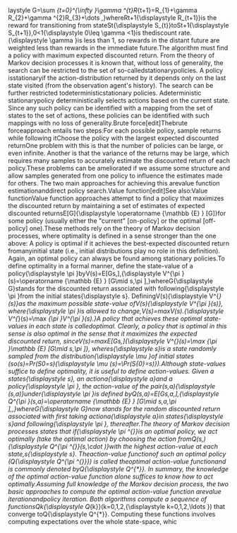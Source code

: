 laystyle G=\sum _{t=0}^{\infty }\gamma ^{t}R_{t+1}=R_{1}+\gamma R_{2}+\gamma ^{2}R_{3}+\dots ,}whereRt+1{\displaystyle R_{t+1}}is the reward for transitioning from stateSt{\displaystyle S_{t}}toSt+1{\displaystyle S_{t+1}},0<1{\displaystyle 0\leq \gamma <1}is thediscount rate.{\displaystyle \gamma }is less than 1, so rewards in the distant future are weighted less than rewards in the immediate future.The algorithm must find a policy with maximum expected discounted return. From the theory of Markov decision processes it is known that, without loss of generality, the search can be restricted to the set of so-calledstationarypolicies. A policy isstationaryif the action-distribution returned by it depends only on the last state visited (from the observation agent's history). The search can be further restricted todeterministicstationary policies. Adeterministic stationarypolicy deterministically selects actions based on the current state. Since any such policy can be identified with a mapping from the set of states to the set of actions, these policies can be identified with such mappings with no loss of generality.Brute force[edit]Thebrute forceapproach entails two steps:For each possible policy, sample returns while following itChoose the policy with the largest expected discounted returnOne problem with this is that the number of policies can be large, or even infinite. Another is that the variance of the returns may be large, which requires many samples to accurately estimate the discounted return of each policy.These problems can be ameliorated if we assume some structure and allow samples generated from one policy to influence the estimates made for others. The two main approaches for achieving this arevalue function estimationanddirect policy search.Value function[edit]See also:Value functionValue function approaches attempt to find a policy that maximizes the discounted return by maintaining a set of estimates of expected discounted returnsE[G]{\displaystyle \operatorname {\mathbb {E} } [G]}for some policy (usually either the "current" [on-policy] or the optimal [off-policy] one).These methods rely on the theory of Markov decision processes, where optimality is defined in a sense stronger than the one above: A policy is optimal if it achieves the best-expected discounted return fromanyinitial state (i.e., initial distributions play no role in this definition). Again, an optimal policy can always be found among stationary policies.To define optimality in a formal manner, define the state-value of a policy{\displaystyle \pi }byV(s)=E[Gs,],{\displaystyle V^{\pi }(s)=\operatorname {\mathbb {E} } [G\mid s,\pi ],}whereG{\displaystyle G}stands for the discounted return associated with following{\displaystyle \pi }from the initial states{\displaystyle s}. DefiningV(s){\displaystyle V^{*}(s)}as the maximum possible state-value ofV(s){\displaystyle V^{\pi }(s)}, where{\displaystyle \pi }is allowed to change,V(s)=maxV(s).{\displaystyle V^{*}(s)=\max _{\pi }V^{\pi }(s).}A policy that achieves these optimal state-values in each state is calledoptimal. Clearly, a policy that is optimal in this sense is also optimal in the sense that it maximizes the expected discounted return, sinceV(s)=maxE[Gs,]{\displaystyle V^{*}(s)=\max _{\pi }\mathbb {E} [G\mid s,\pi ]}, wheres{\displaystyle s}is a state randomly sampled from the distribution{\displaystyle \mu }of initial states (so(s)=Pr(S0=s){\displaystyle \mu (s)=\Pr(S_{0}=s)}).Although state-values suffice to define optimality, it is useful to define action-values. Given a states{\displaystyle s}, an actiona{\displaystyle a}and a policy{\displaystyle \pi }, the action-value of the pair(s,a){\displaystyle (s,a)}under{\displaystyle \pi }is defined byQ(s,a)=E[Gs,a,],{\displaystyle Q^{\pi }(s,a)=\operatorname {\mathbb {E} } [G\mid s,a,\pi ],\,}whereG{\displaystyle G}now stands for the random discounted return associated with first taking actiona{\displaystyle a}in states{\displaystyle s}and following{\displaystyle \pi }, thereafter.The theory of Markov decision processes states that if{\displaystyle \pi ^{*}}is an optimal policy, we act optimally (take the optimal action) by choosing the action fromQ(s,){\displaystyle Q^{\pi ^{*}}(s,\cdot )}with the highest action-value at each state,s{\displaystyle s}. Theaction-value functionof such an optimal policy (Q{\displaystyle Q^{\pi ^{*}}}) is called theoptimal action-value functionand is commonly denoted byQ{\displaystyle Q^{*}}. In summary, the knowledge of the optimal action-value function alone suffices to know how to act optimally.Assuming full knowledge of the Markov decision process, the two basic approaches to compute the optimal action-value function arevalue iterationandpolicy iteration. Both algorithms compute a sequence of functionsQk{\displaystyle Q_{k}}(k=0,1,2,{\displaystyle k=0,1,2,\ldots }) that converge toQ{\displaystyle Q^{*}}. Computing these functions involves computing expectations over the whole state-space, whic
